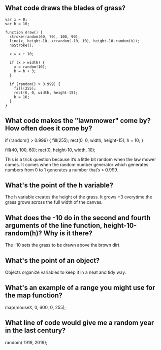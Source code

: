 ## What code draws the blades of grass?
```
var x = 0;
var h = 10;

function draw() {
  stroke(random(60, 70), 100, 90);
  line(x, height-10, x+random(-10, 10), height-10-random(h));
  noStroke();

  x = x + 10;

  if (x > width) {
    x = random(10);
    h = h + 3;
  }

  if (random() > 0.999) {
    fill(255);
    rect(0, 0, width, height-15);
    h = 10;
  }
}
```
  
  
## What code makes the "lawnmower" come by? How often does it come by?
  if (random() > 0.999) {
    fill(255);
    rect(0, 0, width, height-15);
    h = 10;
  }

  fill(40, 100, 60);
  rect(0, height-10, width, 10);
  
  
  This is a trick question because it’s a little bit random when the law mower comes. It comes when the random number generator which generates numbers from 0 to 1 generates a number that’s > 0.999.
  
  
## What's the point of the h variable?
The h variable creates the height of the grass. It grows +3 everytime the grass grows across the full width of the canvas. 

## What does the -10 do in the second and fourth arguments of the line function, height-10-random(h)? Why is it there?
The -10 sets the grass to be drawn above the brown dirt. 



## What's the point of an object?
Objects organize variables to keep it in a neat and tidy way. 

## What's an example of a range you might use for the map function?
map(mouseX, 0, 600, 0, 255);

## What line of code would give me a random year in the last century?
random( 1919, 2019);

